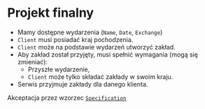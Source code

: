 # Projekt finalny

* Mamy dostępne wydarzenia (`Name`, `Date`, `Exchange`)
* `Client` musi posiadać kraj pochodzenia.
* `Client` może na podstawie wydarzeń utworzyć zakład.
* Aby zakład został przyjęty, musi spełnić wymagania (mogą się zmieniać): 
    * Przyszłe wydarzenie,
    * `Client` może tylko składać zakłady w swoim kraju.
* Serwis przyjmuje zakłady dla danego klienta.


Akceptacja przez wzorzec [`Specification`](https://en.wikipedia.org/wiki/Specification_pattern)